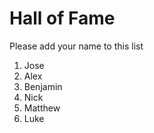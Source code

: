 # Hall of Fame
Please add your name to this list

1. Jose
2. Alex
3. Benjamin
4. Nick
5. Matthew
6. Luke
